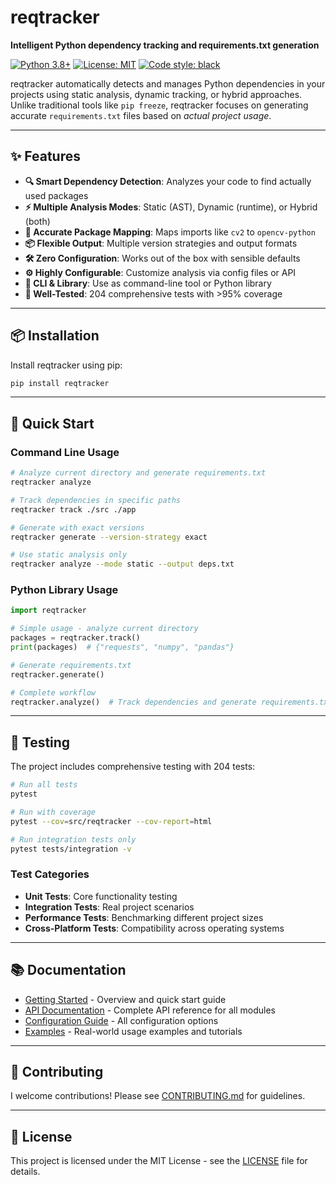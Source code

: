 # reqtracker

**Intelligent Python dependency tracking and requirements.txt generation**

[![Python 3.8+](https://img.shields.io/badge/python-3.8+-blue.svg)](https://www.python.org/downloads/)
[![License: MIT](https://img.shields.io/badge/License-MIT-yellow.svg)](https://opensource.org/licenses/MIT)
[![Code style: black](https://img.shields.io/badge/code%20style-black-000000.svg)](https://github.com/psf/black)

reqtracker automatically detects and manages Python dependencies in your projects using static analysis, dynamic tracking, or hybrid approaches. Unlike traditional tools like `pip freeze`, reqtracker focuses on generating accurate `requirements.txt` files based on *actual project usage*.

---

## ✨ Features

- **🔍 Smart Dependency Detection**: Analyzes your code to find actually used packages
- **⚡ Multiple Analysis Modes**: Static (AST), Dynamic (runtime), or Hybrid (both)
- **🎯 Accurate Package Mapping**: Maps imports like `cv2` to `opencv-python`
- **📦 Flexible Output**: Multiple version strategies and output formats
- **🛠️ Zero Configuration**: Works out of the box with sensible defaults
- **⚙️ Highly Configurable**: Customize analysis via config files or API
- **🚀 CLI & Library**: Use as command-line tool or Python library
- **🧪 Well-Tested**: 204 comprehensive tests with >95% coverage

---

## 📦 Installation

Install reqtracker using pip:

```bash
pip install reqtracker
```

---

## 🚀 Quick Start

### Command Line Usage

```bash
# Analyze current directory and generate requirements.txt
reqtracker analyze

# Track dependencies in specific paths
reqtracker track ./src ./app

# Generate with exact versions
reqtracker generate --version-strategy exact

# Use static analysis only
reqtracker analyze --mode static --output deps.txt
```

### Python Library Usage

```python
import reqtracker

# Simple usage - analyze current directory
packages = reqtracker.track()
print(packages)  # {"requests", "numpy", "pandas"}

# Generate requirements.txt
reqtracker.generate()

# Complete workflow
reqtracker.analyze()  # Track dependencies and generate requirements.txt
```

---

## 🧪 Testing

The project includes comprehensive testing with 204 tests:

```bash
# Run all tests
pytest

# Run with coverage
pytest --cov=src/reqtracker --cov-report=html

# Run integration tests only
pytest tests/integration -v
```

### Test Categories
- **Unit Tests**: Core functionality testing
- **Integration Tests**: Real project scenarios
- **Performance Tests**: Benchmarking different project sizes
- **Cross-Platform Tests**: Compatibility across operating systems

---

## 📚 Documentation

- [Getting Started](https://github.com/oleksii-shcherbak/reqtracker#getting-started) - Overview and quick start guide
- [API Documentation](https://github.com/oleksii-shcherbak/reqtracker/tree/main/docs/api) - Complete API reference for all modules
- [Configuration Guide](https://github.com/oleksii-shcherbak/reqtracker/blob/main/docs/guides/configuration.md) - All configuration options
- [Examples](https://github.com/oleksii-shcherbak/reqtracker/tree/main/examples) - Real-world usage examples and tutorials


---

## 🤝 Contributing

I welcome contributions! Please see [CONTRIBUTING.md](https://github.com/oleksii-shcherbak/reqtracker/blob/main/CONTRIBUTING.md) for guidelines.

---

## 📄 License

This project is licensed under the MIT License - see the [LICENSE](https://github.com/oleksii-shcherbak/reqtracker/blob/main/LICENSE) file for details.
